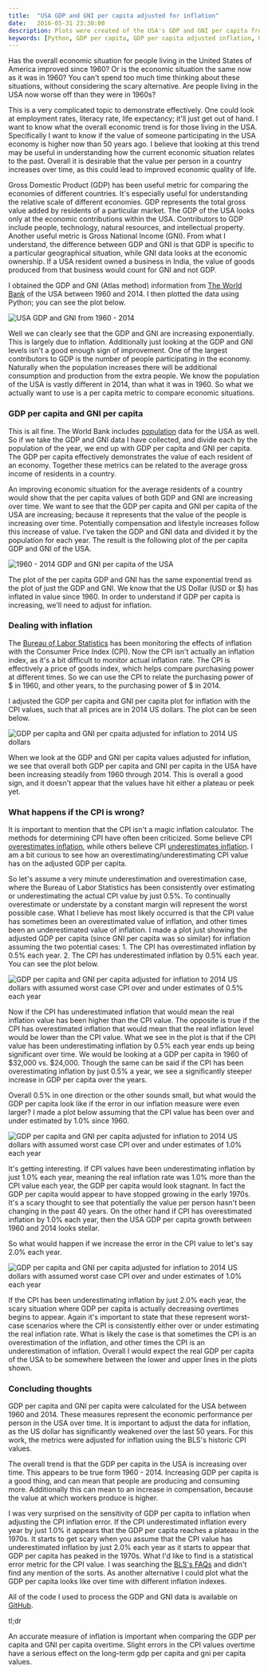 ---title:  "USA GDP and GNI per capita adjusted for inflation"date:   2016-05-31 23:30:00description: Plots were created of the USA's GDP and GNI per capita from 1960 to 2014 adjusted for inflation to understand if the economic situation in the USA has improved since thenkeywords: [Python, GDP per capita, GDP per capita adjusted inflation, USA GDP adjusted for inflation, adjusted USA GNI per capita for inflation, GDP GNI adjusted for inflation, CPI inflation adjustment, USA GDP per capita adjusted for inflation since 1960]---Has the overall economic situation for people living in the United States of America improved since 1960? Or is the economic situation the same now as it was in 1960? You can't spend too much time thinking about these situations, without considering the scary alternative. Are people living in the USA now worse off than they were in 1960s? This is a very complicated topic to demonstrate effectively. One could look at employment rates, literacy rate, life expectancy; it'll just get out of hand. I want to know what the overall economic trend is for those living in the USA. Specifically I want to know if the value of someone participating in the USA economy is higher now than 50 years ago. I believe that looking at this trend may be useful in understanding how the current economic situation relates to the past. Overall it is desirable that the value per person in a country increases over time, as this could lead to improved economic quality of life.Gross Domestic Product (GDP) has been useful metric for comparing the economies of different countries. It's especially useful for understanding the relative scale of different economies. GDP represents the total gross value added by residents of a particular market. The GDP of the USA looks only at the economic contributions within the USA. Contributors to GDP include people, technology, natural resources, and intellectual property. Another useful metric is Gross National Income (GNI). From what I understand, the difference between GDP and GNI is that GDP is specific to a particular geographical situation, while GNI data looks at the economic ownership. If a USA resident owned a business in India, the value of goods produced from that business would count for GNI and not GDP. I obtained the GDP and GNI (Atlas method) information from [The World Bank](http://data.worldbank.org) of the USA between 1960 and 2014. I then plotted the data using Python; you can see the plot below.![USA GDP and GNI from 1960 - 2014](https://raw.githubusercontent.com/cjekel/USA_GDP_per_capita_inflation_adjust/master/images/usaGDPandGNI.png)Well we can clearly see that the GDP and GNI are increasing exponentially. This is largely due to inflation. Additionally just looking at the GDP and GNI levels isn't a good enough sign of improvement. One of the largest contributors to GDP is the number of people participating in the economy. Naturally when the population increases there will be additional consumption and production from the extra people. We know the population of the USA is vastly different in 2014, than what it was in 1960. So what we actually want to use is a per capita metric to compare economic situations.### GDP per capita and GNI per capitaThis is all fine. The World Bank includes [population](http://data.worldbank.org/indicator/SP.POP.TOTL) data for the USA as well.  So if we take the GDP and GNI data I have collected, and divide each by the population of the year, we end up with GDP per capita and GNI per capita. The GDP per capita effectively demonstrates the value of each resident of an economy. Together these metrics can be related to the average gross income of residents in a country.An improving economic situation for the average residents of a country would show that the per capita values of both GDP and GNI are increasing over time. We want to see that the GDP per capita and GNI per capita of the USA are increasing; because it represents that the value of the people is increasing over time. Potentially compensation and lifestyle increases follow this increase of value. I've taken the GDP and GNI data and divided it by the population for each year. The result is the following plot of the per capita GDP and GNI of the USA.![1960 - 2014 GDP and GNI per capita of the USA](https://raw.githubusercontent.com/cjekel/USA_GDP_per_capita_inflation_adjust/master/images/usaGDPandGNI_perCapita.png) The plot of the per capita GDP and GNI has the same exponential trend as the plot of just the GDP and GNI. We know that the US Dollar (USD or $) has inflated in value since 1960. In order to understand if GDP per capita is increasing, we'll need to adjust for inflation.### Dealing with inflationThe [Bureau of Labor Statistics](http://www.bls.gov) has been monitoring the effects of inflation with the Consumer Price Index (CPI). Now the CPI isn't actually an inflation index, as it's a bit difficult to monitor actual inflation rate. The CPI is effectively a price of goods index, which helps compare purchasing power at different times. So we can use the CPI to relate the purchasing power of $ in 1960, and other years, to the purchasing power of $ in 2014.I adjusted the GDP per capita and GNI per capita plot for inflation with the CPI values, such that all prices are in 2014 US dollars. The plot can be seen below. ![GDP per capita and GNI per cpaita adjusted for inflation to 2014 US dollars](https://raw.githubusercontent.com/cjekel/USA_GDP_per_capita_inflation_adjust/master/images/usaGDPandGNI_perCapita_2014.png) When we look at the GDP and GNI per capita values adjusted for inflation, we see that overall both GDP per capita and GNI per capita in the USA have been increasing steadily from 1960 through 2014. This is overall a good sign, and it doesn't appear that the values have hit either a plateau or peek yet.### What happens if the CPI is wrong?  It is important to mention that the CPI isn't a magic inflation calculator. The methods for determining CPI have often been criticized. Some believe CPI [overestimates inflation](http://www.colorado.edu/economics/courses/econ2020/section6/section6-main.html), while others believe CPI [underestimates inflation](http://bpp.mit.edu/usa/). I am a bit curious to see how an overestimating/underestimating CPI value has on the adjusted GDP per capita.So let's assume a very minute underestimation and overestimation case, where the Bureau of Labor Statistics has been consistently over estimating or underestimating the actual CPI value by just 0.5%. To continually overestimate or understate by a constant margin will represent the worst possible case. What I believe has most likely occurred is that the CPI value has sometimes been an overestimated value of inflation, and other times been an underestimated value of inflation. I made a plot just showing the adjusted GDP per capita (since GNI per capita was so similar) for inflation assuming the two potential cases: 1. The CPI has overestimated inflation by 0.5% each year. 2. The CPI has underestimated inflation by 0.5% each year. You can see the plot below.![GDP per capita and GNI per capita adjusted for inflation to 2014 US dollars with assumed worst case CPI over and under estimates of 0.5% each year](https://raw.githubusercontent.com/cjekel/USA_GDP_per_capita_inflation_adjust/master/images/usaGDPandGNI_perCapita_2014_half.png)Now if the CPI has underestimated inflation that would mean the real inflation value has been higher than the CPI value. The opposite is true if the CPI has overestimated inflation that would mean that the real inflation level would be lower than the CPI value. What we see in the plot is that if the CPI value has been underestimating inflation by 0.5% each year ends up being significant over time. We would be looking at a GDP per capita in 1960 of $32,000 vs. $24,000. Though the same can be said if the CPI has been overestimating inflation by just 0.5% a year, we see a significantly steeper increase in GDP per capita over the years.Overall 0.5% in one direction or the other sounds small, but what would the GDP per capita look like if the error in our inflation measure were even larger? I made a plot below assuming that the CPI value has been over and under estimated by 1.0% since 1960.![GDP per capita and GNI per capita adjusted for inflation to 2014 US dollars with assumed worst case CPI over and under estimates of 1.0% each year](https://raw.githubusercontent.com/cjekel/USA_GDP_per_capita_inflation_adjust/master/images/usaGDPandGNI_perCapita_2014_one.png)It's getting interesting. If CPI values have been underestimating inflation by just 1.0% each year, meaning the real inflation rate was 1.0% more than the CPI value each year, the GDP per capita would look stagnant. In fact the GDP per capita would appear to have stopped growing in the early 1970s. It's a scary thought to see that potentially the value per person hasn't been changing in the past 40 years. On the other hand if CPI has overestimated inflation by 1.0% each year, then the USA GDP per capita growth between 1960 and 2014 looks stellar.So what would happen if we increase the error in the CPI value to let's say 2.0% each year. ![GDP per capita and GNI per capita adjusted for inflation to 2014 US dollars with assumed worst case CPI over and under estimates of 1.0% each year](https://raw.githubusercontent.com/cjekel/USA_GDP_per_capita_inflation_adjust/master/images/usaGDPandGNI_perCapita_2014_two.png)If the CPI has been underestimating inflation by just 2.0% each year, the scary situation where GDP per capita is actually decreasing overtimes begins to appear. Again it's important to state that these represent worst-case scenarios where the CPI is consistently either over or under estimating the real inflation rate. What is likely the case is that sometimes the CPI is an overestimation of the inflation, and other times the CPI is an underestimation of inflation. Overall I would expect the real GDP per capita of the USA to be somewhere between the lower and upper lines in the plots shown. ### Concluding thoughtsGDP per capita and GNI per capita were calculated for the USA between 1960 and 2014. These measures represent the economic performance per person in the USA over time. It is important to adjust the data for inflation, as the US dollar has significantly weakened over the last 50 years. For this work, the metrics were adjusted for inflation using the BLS's historic CPI values. The overall trend is that the GDP per capita in the USA is increasing over time. This appears to be true form 1960 - 2014. Increasing GDP per capita is a good thing, and can mean that people are producing and consuming more. Additionally this can mean to an increase in compensation, because the value at which workers produce is higher. I was very surprised on the sensitivity of GDP per capita to inflation when adjusting the CPI inflation error. If the CPI underestimated inflation every year by just 1.0% it appears that the GDP per capita reaches a plateau in the 1970s. It starts to get scary when you assume that the CPI value has underestimated inflation by just 2.0% each year as it starts to appear that GDP per capita has peaked in the 1970s. What I'd like to find is a statistical error metric for the CPI value. I was searching the [BLS's FAQs](http://www.bls.gov/cpi/cpifaq.htm#Question_1) and didn't find any mention of the sorts. As another alternative I could plot what the GDP per capita looks like over time with different inflation indexes.All of the code I used to process the GDP and GNI data is available on [GitHub](https://github.com/cjekel/USA_GDP_per_capita_inflation_adjust). tl;drAn accurate measure of inflation is important when comparing the GDP per capita and GNI per capita overtime. Slight errors in the CPI values overtime have a serious effect on the long-term gdp per capita and gni per capita values.